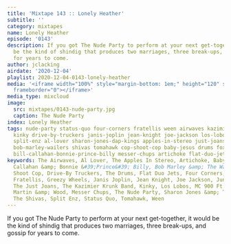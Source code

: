 ```yaml
---
title: 'Mixtape 143 :: Lonely Heather'
subtitle: ''
category: mixtapes
name: Lonely Heather
episode: '0143'
description: If you got The Nude Party to perform at your next get-together, it would
  be the kind of shindig that produces two marriages, three break-ups, and gossip
  for years to come.
author: jclacking
airdate: '2020-12-04'
playlist: 2020-12-04-0143-lonely-heather
media: '<iframe width="100%" style="margin-bottom: 1em;" height="120" src="https://www.mixcloud.com/widget/iframe/?feed=%2Fthe-lacking-org%2Fwpdiuz-143-lonely-heather%2F&hide_artwork=1&hide_cover=1&light=1"
  frameborder="0"></iframe>'
media_type: mixcloud
image:
  src: mixtapes/0143-nude-party.jpg
  caption: The Nude Party
index: Lonely Heather
tags: nude-party status-quo four-corners fratellis ween airwaves kazimier-krunk-band
  kinky drive-by-truckers janis-joplin jean-knight joe-jackson los-lobos jungle-brothers
  split-enz al-lover sharon-jones-dap-kings apples-in-stereo just-joans greezy-wheels
  bob-marley-wailers shivas tomahawk cop-shoot-cop baby-jesus drums foxygen medeski-martin-wood
  bill-callahan-bonnie-prince-billy messer-chups artichoke flat-duo-jets mc-900-ft-jesus
keywords: The Airwaves, Al Lover, The Apples In Stereo, Artichoke, Baby Jesus, Bill
  Callahan &amp; Bonnie &#39;Prince&#39; Billy, Bob Marley &amp; The Wailers, Cop
  Shoot Cop, Drive-By Truckers, The Drums, Flat Duo Jets, Four Corners, Foxygen, The
  Fratellis, Greezy Wheels, Janis Joplin, Jean Knight, Joe Jackson, Jungle Brothers,
  The Just Joans, The Kazimier Krunk Band, Kinky, Los Lobos, MC 900 Ft Jesus, Medeski
  Martin &amp; Wood, Messer Chups, The Nude Party, Sharon Jones &amp; The Dap-Kings,
  The Shivas, Split Enz, Status Quo, Tomahawk, Ween
---
```

If you got The Nude Party to perform at your next get-together, it would be the kind of shindig that produces two marriages, three break-ups, and gossip for years to come.
